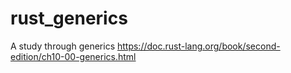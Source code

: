 # rust_generics
A study through generics https://doc.rust-lang.org/book/second-edition/ch10-00-generics.html
